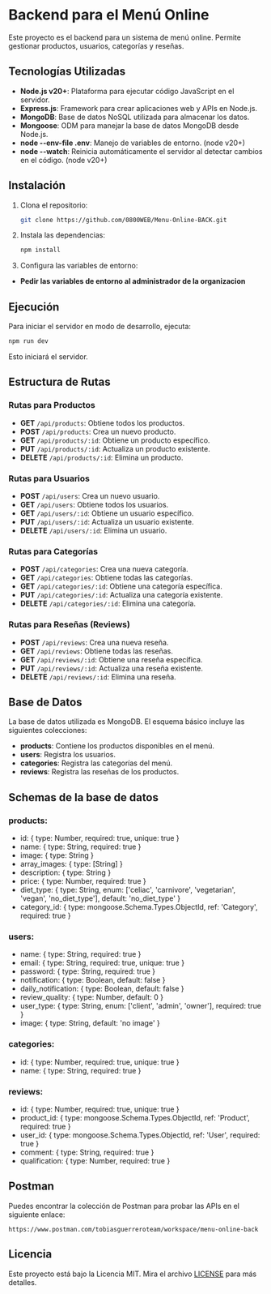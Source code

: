 
# Backend para el Menú Online

Este proyecto es el backend para un sistema de menú online. Permite gestionar productos, usuarios, categorías y reseñas.

## Tecnologías Utilizadas

- **Node.js v20+**: Plataforma para ejecutar código JavaScript en el servidor.
- **Express.js**: Framework para crear aplicaciones web y APIs en Node.js.
- **MongoDB**: Base de datos NoSQL utilizada para almacenar los datos.
- **Mongoose**: ODM para manejar la base de datos MongoDB desde Node.js.
- **node --env-file .env**: Manejo de variables de entorno. (node v20+)
- **node --watch**: Reinicia automáticamente el servidor al detectar cambios en el código. (node v20+)

## Instalación

1. Clona el repositorio:
   ```bash
   git clone https://github.com/0800WEB/Menu-Online-BACK.git
   ```

2. Instala las dependencias:
   ```bash
   npm install
   ```

3. Configura las variables de entorno:
- **Pedir las variables de entorno al administrador de la organizacion**

## Ejecución

Para iniciar el servidor en modo de desarrollo, ejecuta:
```bash
npm run dev
```

Esto iniciará el servidor.

## Estructura de Rutas

### Rutas para Productos
- **GET** `/api/products`: Obtiene todos los productos.
- **POST** `/api/products`: Crea un nuevo producto.
- **GET** `/api/products/:id`: Obtiene un producto específico.
- **PUT** `/api/products/:id`: Actualiza un producto existente.
- **DELETE** `/api/products/:id`: Elimina un producto.

### Rutas para Usuarios
- **POST** `/api/users`: Crea un nuevo usuario.
- **GET** `/api/users`: Obtiene todos los usuarios.
- **GET** `/api/users/:id`: Obtiene un usuario específico.
- **PUT** `/api/users/:id`: Actualiza un usuario existente.
- **DELETE** `/api/users/:id`: Elimina un usuario.

### Rutas para Categorías
- **POST** `/api/categories`: Crea una nueva categoría.
- **GET** `/api/categories`: Obtiene todas las categorías.
- **GET** `/api/categories/:id`: Obtiene una categoría específica.
- **PUT** `/api/categories/:id`: Actualiza una categoría existente.
- **DELETE** `/api/categories/:id`: Elimina una categoría.

### Rutas para Reseñas (Reviews)
- **POST** `/api/reviews`: Crea una nueva reseña.
- **GET** `/api/reviews`: Obtiene todas las reseñas.
- **GET** `/api/reviews/:id`: Obtiene una reseña específica.
- **PUT** `/api/reviews/:id`: Actualiza una reseña existente.
- **DELETE** `/api/reviews/:id`: Elimina una reseña.

## Base de Datos

La base de datos utilizada es MongoDB. El esquema básico incluye las siguientes colecciones:

- **products**: Contiene los productos disponibles en el menú.
- **users**: Registra los usuarios.
- **categories**: Registra las categorías del menú.
- **reviews**: Registra las reseñas de los productos.

## Schemas de la base de datos

### products:
   - id: { type: Number, required: true, unique: true }
   - name: { type: String, required: true }
   - image: { type: String }
   - array_images: { type: [String] }
   - description: { type: String }
   - price: { type: Number, required: true }
   - diet_type: { type: String, enum: ['celiac', 'carnivore', 'vegetarian', 'vegan', 'no_diet_type'], default: 'no_diet_type' }
   - category_id: { type: mongoose.Schema.Types.ObjectId, ref: 'Category', required: true }

### users:
   - name: { type: String, required: true }
   - email: { type: String, required: true, unique: true }
   - password: { type: String, required: true }
   - notification: { type: Boolean, default: false }
   - daily_notification: { type: Boolean, default: false }
   - review_quality: { type: Number, default: 0 }
   - user_type: { type: String, enum: ['client', 'admin', 'owner'], required: true }
   - image: { type: String, default: 'no image' }

### categories:
   - id: { type: Number, required: true, unique: true }
   - name: { type: String, required: true }

### reviews:
   - id: { type: Number, required: true, unique: true }
   - product_id: { type: mongoose.Schema.Types.ObjectId, ref: 'Product', required: true }
   - user_id: { type: mongoose.Schema.Types.ObjectId, ref: 'User', required: true }
   - comment: { type: String, required: true }
   - qualification: { type: Number, required: true }

## Postman

Puedes encontrar la colección de Postman para probar las APIs en el siguiente enlace: 
```plaintext
https://www.postman.com/tobiasguerreroteam/workspace/menu-online-back
```

## Licencia

Este proyecto está bajo la Licencia MIT. Mira el archivo [LICENSE](LICENSE) para más detalles.
